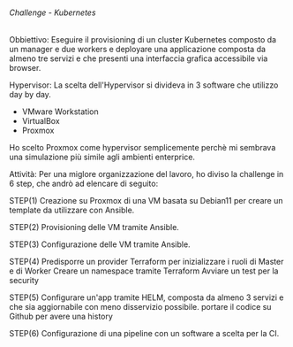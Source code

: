 ###### Challenge - Kubernetes ######

Obbiettivo:
Eseguire il provisioning di un cluster Kubernetes composto da un manager e due workers e deployare una applicazione composta da almeno tre servizi e che presenti una interfaccia grafica accessibile via browser.

Hypervisor:
La scelta dell'Hypervisor si divideva in 3 software che utilizzo day by day.
-	VMware Workstation
-	VirtualBox
-	Proxmox

Ho scelto Proxmox come hypervisor semplicemente perchè mi sembrava una simulazione più simile agli ambienti enterprice.


Attività:
Per una miglore organizzazione del lavoro, ho diviso la challenge in 6 step,
che andrò ad elencare di seguito:

STEP(1)
Creazione su Proxmox di una VM basata su Debian11 per creare un template da utilizzare con Ansible.

STEP(2)
Provisioning delle VM tramite Ansible.

STEP(3)
Configurazione delle VM tramite Ansible.

STEP(4)
Predisporre un provider Terraform per inizializzare i ruoli di Master e di Worker
Creare un namespace tramite Terraform
Avviare un test per la security 

STEP(5)
Configurare un'app tramite HELM, composta da almeno 3 servizi e che sia aggiornabile con meno disservizio possibile.
portare il codice su Github per avere una history

STEP(6)
Configurazione di una pipeline con un software a scelta per la CI.





